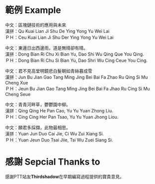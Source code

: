 # 範例 Example
  
中文：區塊鏈技術的應用與未來  
漢拼：Qu Kuai Lian Ji Shu De Ying Yong Yu Wei Lai  
ＰＨ：Ceu Kuai Lian Ji Shu Der Ying Yong Yu Wei Lai  
  
中文：東邊日出西邊雨，道是無晴卻有晴。  
漢拼：Dong Bian Ri Chu Xi Bian Yu, Dao Shi Wu Qing Que You Qing.  
ＰＨ：Dong Bian Ri Chu Si Bian Yu, Dao Shri Wu Cing Ceue You Cing.  
 
中文：君不見高堂明鏡悲白髮朝如青絲暮成雪  
漢拼：Jun Bu Jian Gao Tang Ming Jing Bei Bai Fa Zhao Ru Qing Si Mu Cheng Xue   
ＰＨ：Jeun Bu Jian Gao Tang Ming Jing Bei Bai Fa Jhao Ru Cing Si Mu Cheng Seue

中文：青青河畔草，鬱鬱園中柳。  
漢拼：Qing Qing He Pan Cao, Yu Yu Yuan Zhong Liu.  
ＰＨ：Cing Cing Her Pan Tsao, Yu Yu Yuan Jhong Liou.  
  
中文：願君多採擷，此物最相思。  
漢拼：Yuan Jun Duo Cai Jie, Ci Wu Zui Xiang Si.  
ＰＨ：Yuan Jeun Duo Tsai Jiie, Tsi Wu Zuei Siang Si.

# 感謝 Sepcial Thanks to
感謝PTT站友**Thirdshadow**在早期編寫過程提供的寶貴意見。
